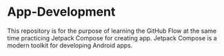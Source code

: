 # App-Development
This repository is for the purpose of learning the GitHub Flow at the same time practicing Jetpack Compose for creating app.
Jetpack Compose is a modern toolkit for developing Android apps.
